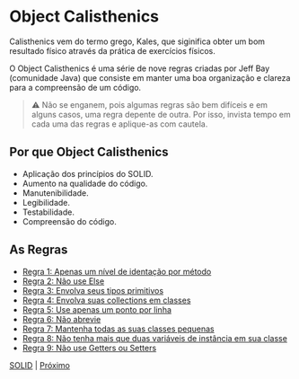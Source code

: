 # Object Calisthenics

Calisthenics vem do termo grego, Kales, que siginifica obter um bom resultado físico através da prática de exercícios físicos.

O Object Calisthenics é uma série de nove regras criadas por Jeff Bay (comunidade Java) que consiste em manter uma boa organização e clareza para a compreensão de um código.

> :warning: Não se enganem, pois algumas regras são bem difíceis e em alguns casos, uma regra depente de outra. Por isso, invista tempo em cada uma das regras e aplique-as com cautela.

## Por que Object Calisthenics

* Aplicação dos princípios do SOLID.
* Aumento na qualidade do código.
* Manutenibilidade.
* Legibilidade.
* Testabilidade.
* Compreensão do código.

## As Regras

* [Regra 1: Apenas um nível de identação por método](/manifest/roles/role-01.md)
* [Regra 2: Não use Else](/manifest/roles/role-02.md)
* [Regra 3: Envolva seus tipos primitivos](/manifest/roles/role-03.md)
* [Regra 4: Envolva suas collections em classes](/manifest/roles/role-04.md)
* [Regra 5: Use apenas um ponto por linha](/manifest/roles/role-05.md)
* [Regra 6: Não abrevie](/manifest/roles/role-06.md)
* [Regra 7: Mantenha todas as suas classes pequenas](/manifest/roles/role-07.md)
* [Regra 8: Não tenha mais que duas variáveis de instância em sua classe](/manifest/roles/role-08.md)
* [Regra 9: Não use Getters ou Setters](/manifest/roles/role-09.md)

[SOLID](/manifest/slide-04.md#solid) | [Próximo](/slide-06.md)